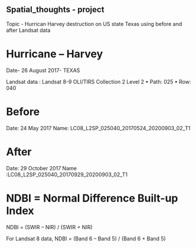 ## Spatial_thoughts - project
Topic - Hurrican Harvey destruction on US state Texas using before and after Landsat data

# Hurricane – Harvey

Date- 26 August 2017- TEXAS

Landsat data : Landsat 8-9 OLI/TIRS Collection 2 Level 2
•	Path: 025
•	Row: 040

# Before 

Date: 24  May 2017
Name: LC08_L2SP_025040_20170524_20200903_02_T1 

# After

Date: 29 October 2017
Name :LC08_L2SP_025040_20170929_20200903_02_T1

# NDBI = Normal Difference Built-up Index 

NDBI = (SWIR – NIR) / (SWIR + NIR)

For Landsat 8 data, NDBI = (Band 6 – Band 5) / (Band 6 + Band 5)
